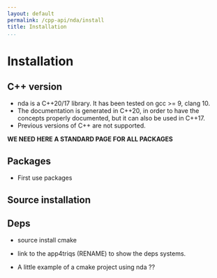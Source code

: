 ```yaml
---
layout: default
permalink: /cpp-api/nda/install
title: Installation
...
```



# Installation

## C++ version

* nda is a C++20/17 library. It has been tested on gcc >= 9, clang 10.  
* The documentation is generated in C++20, in order to have the concepts properly documented, 
but it can also be used in C++17. 
* Previous versions of C++ are not supported.

**WE NEED HERE A STANDARD PAGE FOR ALL PACKAGES**

## Packages

* First use packages

## Source installation


## Deps 

* source install cmake 

* link to the app4triqs (RENAME) to show the deps systems.

* A little example of a cmake project using nda ??






